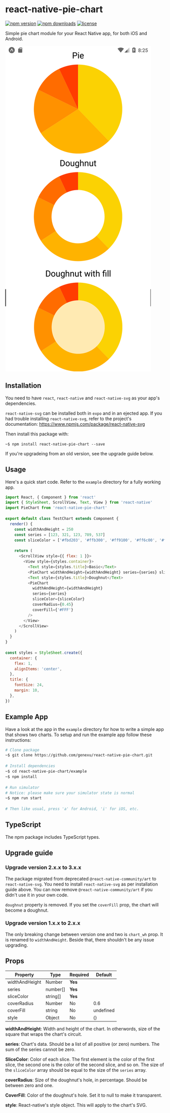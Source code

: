 # react-native-pie-chart

[![npm version](https://img.shields.io/npm/v/react-native-pie-chart)](https://www.npmjs.com/package/react-native-pie-chart)
[![npm downloads](https://img.shields.io/npm/dt/react-native-pie-chart?logo=npm)](https://www.npmjs.com/package/react-native-pie-chart)
[![license](https://img.shields.io/npm/l/react-native-pie-chart)](https://github.com/genexu/react-native-pie-chart/blob/master/LICENSE)

Simple pie chart module for your React Native app, for both iOS and Android.

![Screen shot of how the Pie Chart and Doughnut chart look like](preview.png)

## Installation

You need to have `react`, `react-native` and `react-native-svg` as your app's dependencies.

`react-native-svg` can be installed both in `expo` and in an ejected app. If you had trouble installing `react-native-svg`, refer to the project's documentation: https://www.npmjs.com/package/react-native-svg

Then install this package with:

`~$ npm install react-native-pie-chart --save`

If you're upgradeing from an old version, see the upgrade guide below.

## Usage

Here's a quick start code. Refer to the `example` directory for a fully working app.

```javascript
import React, { Component } from 'react'
import { StyleSheet, ScrollView, Text, View } from 'react-native'
import PieChart from 'react-native-pie-chart'

export default class TestChart extends Component {
  render() {
    const widthAndHeight = 250
    const series = [123, 321, 123, 789, 537]
    const sliceColor = ['#fbd203', '#ffb300', '#ff9100', '#ff6c00', '#ff3c00']

    return (
      <ScrollView style={{ flex: 1 }}>
        <View style={styles.container}>
          <Text style={styles.title}>Basic</Text>
          <PieChart widthAndHeight={widthAndHeight} series={series} sliceColor={sliceColor} />
          <Text style={styles.title}>Doughnut</Text>
          <PieChart
            widthAndHeight={widthAndHeight}
            series={series}
            sliceColor={sliceColor}
            coverRadius={0.45}
            coverFill={'#FFF'}
          />
        </View>
      </ScrollView>
    )
  }
}

const styles = StyleSheet.create({
  container: {
    flex: 1,
    alignItems: 'center',
  },
  title: {
    fontSize: 24,
    margin: 10,
  },
})
```

## Example App

Have a look at the app in the `example` directory for how to write a simple app that shows two charts.
To setup and run the example app follow these instructions:

```bash
# Clone package
~$ git clone https://github.com/genexu/react-native-pie-chart.git

# Install dependencies
~$ cd react-native-pie-chart/example
~$ npm install

# Run simulator
# Notice: please make sure your simulator state is normal
~$ npm run start

# Then like usual, press 'a' for Android, 'i' for iOS, etc.
```

## TypeScript

The npm package includes TypeScript types.

## Upgrade guide

### Upgrade version 2.x.x to 3.x.x

The package migrated from deprecated `@react-native-community/art` to `react-native-svg`. You need to install `react-native-svg` as per installation guide above. You can now remove `@react-native-community/art` if you didn't use it in your own code.

`doughnut` property is removed. If you set the `coverFill` prop, the chart will become a doughnut.

### Upgrade version 1.x.x to 2.x.x

The only breaking change between version one and two is `chart_wh` prop. It is renamed to `widthAndHeight`. Beside that, there shouldn't be any issue upgrading.

## Props

| Property       | Type     | Required | Default   |
| -------------- | -------- | -------- | --------- |
| widthAndHeight | Number   | **Yes**  |           |
| series         | number[] | **Yes**  |           |
| sliceColor     | string[] | **Yes**  |           |
| coverRadius    | Number   | No       | 0.6       |
| coverFill      | string   | No       | undefined |
| style          | Object   | No       | {}        |

**widthAndHeight**: Width and height of the chart. In otherwords, size of the square that wraps the chart's circuit.

**series**: Chart's data. Should be a list of all positive (or zero) numbers. The sum of the series cannot be zero.

**SliceColor**: Color of each slice. The first element is the color of the first slice, the second one is the color of the second slice, and so on. The size of the `sliceColor` array should be equal to the size of the `series` array.

**coverRadius**: Size of the doughnut's hole, in percentage. Should be between zero and one.

**CoverFill**: Color of the doughnut's hole. Set it to null to make it transparent.

**style**: React-native's style object. This will apply to the chart's SVG.
